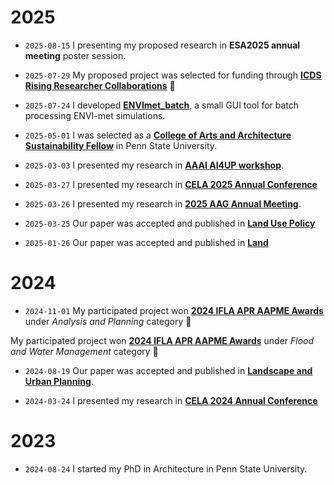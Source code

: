 # 2025

- `2025-08-15` 
I presenting my proposed research in **ESA2025 annual meeting** poster session.

- `2025-07-29` 
My proposed project was selected for funding through **[ICDS Rising Researcher Collaborations](https://www.psu.edu/news/institute-computational-and-data-sciences/story/institute-computational-and-data-sciences-awards-56?utm_audience=Staff&utm_source=newswire&utm_medium=email&utm_campaign=Penn%20State%20Today&utm_content=08-04-2025-21-30&utm_term=Research%20-%203)** :tada: 

- `2025-07-24`
I developed **[ENVImet_batch](https://github.com/JOHNDST/ENVImet_batch)**, a small GUI tool for batch processing ENVI-met simulations. 

- `2025-05-01`
I was selected as a **[College of Arts and Architecture Sustainability Fellow]()** in Penn State University. 

- `2025-03-03`
I presented my research in **[AAAI AI4UP workshop](https://ai-for-urban-planning.github.io/AAAI25-workshop/)**.

- `2025-03-27`
I presented my research in **[CELA 2025 Annual Conference](https://thecela.org/cela-2025/)**

- `2025-03-26`
I presented my research in **[2025 AAG Annual Meeting](https://www.aag.org/events/aag2025/)**.

- `2025-03-25`
Our paper was accepted and published in **[Land Use Policy](https://www.sciencedirect.com/science/article/pii/S0264837724004186)**

- `2025-01-26`
Our paper was accepted and published in **[Land](https://www.mdpi.com/2073-445X/14/2/433)**

# 2024

- `2024-11-01`
My participated project won **[2024 IFLA APR AAPME Awards](https://www.iflaapr.com/award/ifla-apr-appme-awards-2024)** under *Analysis and Planning* category :tada: 

My participated project won **[2024 IFLA APR AAPME Awards](https://www.iflaapr.com/award/ifla-apr-appme-awards-2024)** under *Flood and Water Management* category :tada: 

- `2024-08-19`
Our paper was accepted and published in **[Landscape and Urban Planning](https://www.sciencedirect.com/science/article/pii/S0169204624001907)**. 

- `2024-03-24`
I presented my research in **[CELA 2024 Annual Conference](https://thecela.org/cela-2024/)**

# 2023

- `2024-08-24`
I started my PhD in Architecture in Penn State University.